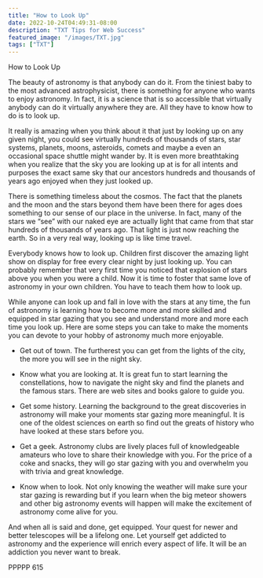 ```yaml
---
title: "How to Look Up"
date: 2022-10-24T04:49:31-08:00
description: "TXT Tips for Web Success"
featured_image: "/images/TXT.jpg"
tags: ["TXT"]
---
```


How to Look Up

The beauty of astronomy is that anybody can do it.  From the tiniest baby to the most advanced astrophysicist, there is something for anyone who wants to enjoy astronomy.  In fact, it is a science that is so accessible that virtually anybody can do it virtually anywhere they are.  All they have to know how to do is to look up.

It really is amazing when you think about it that just by looking up on any given night, you could see virtually hundreds of thousands of stars, star systems, planets, moons, asteroids, comets and maybe a even an occasional space shuttle might wander by.  It is even more breathtaking when you realize that the sky you are looking up at is for all intents and purposes the exact same sky that our ancestors hundreds and thousands of years ago enjoyed when they just looked up.

There is something timeless about the cosmos.  The fact that the planets and the moon and the stars beyond them have been there for ages does something to our sense of our place in the universe.  In fact, many of the stars we “see” with our naked eye are actually light that came from that star hundreds of thousands of years ago.  That light is just now reaching the earth.  So in a very real way, looking up is like time travel.

Everybody knows how to look up.  Children first discover the amazing light show on display for free every clear night by just looking up.  You can probably remember that very first time you noticed that explosion of stars above you when you were a child.  Now it is time to foster that same love of astronomy in your own children.  You have to teach them how to look up.

While anyone can look up and fall in love with the stars at any time, the fun of astronomy is learning how to become more and more skilled and equipped in star gazing that you see and understand more and more each time you look up.  Here are some steps you can take to make the moments you can devote to your hobby of astronomy much more enjoyable.

*	Get out of town.  The furtherest you can get from the lights of the city, the more you will see in the night sky.

*	Know what you are looking at.  It is great fun to start learning the constellations, how to navigate the night sky and find the planets and the famous stars.  There are web sites and books galore to guide you.

*	Get some history.  Learning the background to the great discoveries in astronomy will make your moments star gazing more meaningful.  It is one of the oldest sciences on earth so find out the greats of history who have looked at these stars before you.

*	Get a geek.  Astronomy clubs are lively places full of knowledgeable amateurs who love to share their knowledge with you.  For the price of a coke and snacks, they will go star gazing with you and overwhelm you with trivia and great knowledge.

*	Know when to look.  Not only knowing the weather will make sure your star gazing is rewarding but if you learn when the big meteor showers and other big astronomy events will happen will make the excitement of astronomy come alive for you.

And when all is said and done, get equipped.  Your quest for newer and better telescopes will be a lifelong one.  Let yourself get addicted to astronomy and the experience will enrich every aspect of life.  It will be an addiction you never want to break.

PPPPP 615

